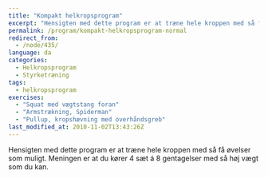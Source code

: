 ```yaml
---
title: "Kompakt helkropsprogram"
excerpt: "Hensigten med dette program er at træne hele kroppen med så få øvelser som muligt. Meningen er at du kører 4 sæt á 8 gentagelser med så høj vægt som du kan."
permalink: /program/kompakt-helkropsprogram-normal
redirect_from:
  - /node/435/
language: da
categories:
  - Helkropsprogram
  - Styrketræning
tags:
  - helkropsprogram
exercises:
  - "Squat med vægtstang foran"
  - "Armstrækning, Spiderman"
  - "Pullup, kropshævning med overhåndsgreb"
last_modified_at: 2010-11-02T13:43:26Z
---
```


Hensigten med dette program er at træne hele kroppen med så få øvelser som muligt. Meningen er at du kører 4 sæt á 8 gentagelser med så høj vægt som du kan.
